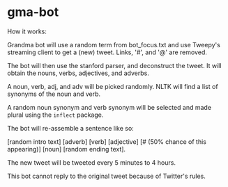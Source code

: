 # gma-bot

How it works:

Grandma bot will use a random term from bot_focus.txt and use Tweepy's streaming client to get a (new) tweet. Links, '#', and '@' are removed.

The bot will then use the stanford parser, and deconstruct the tweet. It will obtain the nouns, verbs, adjectives, and adverbs.

A noun, verb, adj, and adv will be picked randomly. NLTK will find a list of synonyms of the noun and verb.

A random noun synonym and verb synonym will be selected and made plural using the `inflect` package. 

The bot will re-assemble a sentence like so: 

[random intro text] [adverb] [verb] [adjective] [# (50% chance of this appearing)] [noun] [random ending text].


The new tweet will be tweeted every 5 minutes to 4 hours.


This bot cannot reply to the original tweet because of Twitter's rules.
